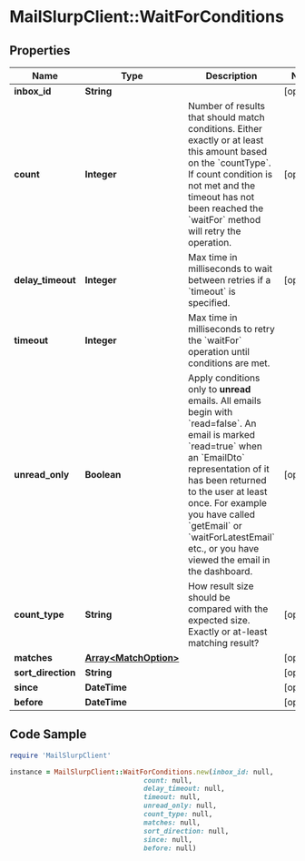 # MailSlurpClient::WaitForConditions

## Properties

Name | Type | Description | Notes
------------ | ------------- | ------------- | -------------
**inbox_id** | **String** |  | [optional] 
**count** | **Integer** | Number of results that should match conditions. Either exactly or at least this amount based on the &#x60;countType&#x60;. If count condition is not met and the timeout has not been reached the &#x60;waitFor&#x60; method will retry the operation. | [optional] 
**delay_timeout** | **Integer** | Max time in milliseconds to wait between retries if a &#x60;timeout&#x60; is specified. | [optional] 
**timeout** | **Integer** | Max time in milliseconds to retry the &#x60;waitFor&#x60; operation until conditions are met. | 
**unread_only** | **Boolean** | Apply conditions only to **unread** emails. All emails begin with &#x60;read&#x3D;false&#x60;. An email is marked &#x60;read&#x3D;true&#x60; when an &#x60;EmailDto&#x60; representation of it has been returned to the user at least once. For example you have called &#x60;getEmail&#x60; or &#x60;waitForLatestEmail&#x60; etc., or you have viewed the email in the dashboard. | [optional] 
**count_type** | **String** | How result size should be compared with the expected size. Exactly or at-least matching result? | [optional] 
**matches** | [**Array&lt;MatchOption&gt;**](MatchOption) |  | [optional] 
**sort_direction** | **String** |  | [optional] 
**since** | **DateTime** |  | [optional] 
**before** | **DateTime** |  | [optional] 

## Code Sample

```ruby
require 'MailSlurpClient'

instance = MailSlurpClient::WaitForConditions.new(inbox_id: null,
                                 count: null,
                                 delay_timeout: null,
                                 timeout: null,
                                 unread_only: null,
                                 count_type: null,
                                 matches: null,
                                 sort_direction: null,
                                 since: null,
                                 before: null)
```


